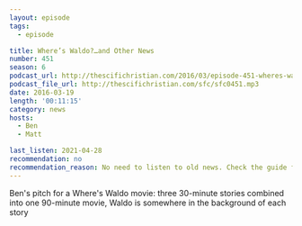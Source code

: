 ```yaml
---
layout: episode
tags:
  - episode

title: Where’s Waldo?…and Other News
number: 451
season: 6
podcast_url: http://thescifichristian.com/2016/03/episode-451-wheres-waldo-and-other-news/
podcast_file_url: http://thescifichristian.com/sfc/sfc0451.mp3
date: 2016-03-19
length: '00:11:15'
category: news
hosts:
  - Ben
  - Matt

last_listen: 2021-04-28
recommendation: no
recommendation_reason: No need to listen to old news. Check the guide for what's interesting in hindsight.
---
```


Ben's pitch for a Where's Waldo movie: three 30-minute stories combined into one 90-minute movie, Waldo is somewhere in the background of each story